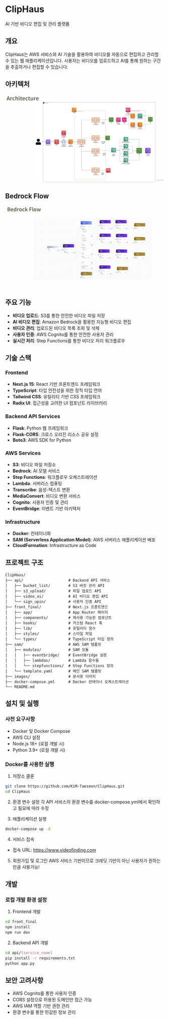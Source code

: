 # ClipHaus

AI 기반 비디오 편집 및 관리 플랫폼

## 개요

ClipHaus는 AWS 서비스와 AI 기술을 활용하여 비디오를 자동으로 편집하고 관리할 수 있는 웹 애플리케이션입니다. 사용자는 비디오를 업로드하고 AI를 통해 원하는 구간을 추출하거나 편집할 수 있습니다.

## 아키텍처

![Architecture](./images/architecture.png)

## Bedrock Flow

![Bedrock Flow](./images/bedrock%20flow.png)

## 주요 기능

- **비디오 업로드**: S3를 통한 안전한 비디오 파일 저장
- **AI 비디오 편집**: Amazon Bedrock을 활용한 지능형 비디오 편집
- **비디오 관리**: 업로드된 비디오 목록 조회 및 삭제
- **사용자 인증**: AWS Cognito를 통한 안전한 사용자 관리
- **실시간 처리**: Step Functions를 통한 비디오 처리 워크플로우

## 기술 스택

### Frontend
- **Next.js 15**: React 기반 프론트엔드 프레임워크
- **TypeScript**: 타입 안전성을 위한 정적 타입 언어
- **Tailwind CSS**: 유틸리티 기반 CSS 프레임워크
- **Radix UI**: 접근성을 고려한 UI 컴포넌트 라이브러리

### Backend API Services
- **Flask**: Python 웹 프레임워크
- **Flask-CORS**: 크로스 오리진 리소스 공유 설정
- **Boto3**: AWS SDK for Python

### AWS Services
- **S3**: 비디오 파일 저장소
- **Bedrock**: AI 모델 서비스
- **Step Functions**: 워크플로우 오케스트레이션
- **Lambda**: 서버리스 컴퓨팅
- **Transcribe**: 음성-텍스트 변환
- **MediaConvert**: 비디오 변환 서비스
- **Cognito**: 사용자 인증 및 관리
- **EventBridge**: 이벤트 기반 아키텍처

### Infrastructure
- **Docker**: 컨테이너화
- **SAM (Serverless Application Model)**: AWS 서버리스 애플리케이션 배포
- **CloudFormation**: Infrastructure as Code

## 프로젝트 구조

```
ClipHaus/
├── api/                    # Backend API 서비스
│   ├── bucket_list/        # S3 버킷 관리 API
│   ├── s3_upload/          # 파일 업로드 API
│   ├── video_ai/           # AI 비디오 편집 API
│   └── sign_upin/          # 사용자 인증 API
├── front_final/            # Next.js 프론트엔드
│   ├── app/                # App Router 페이지
│   ├── components/         # 재사용 가능한 컴포넌트
│   ├── hooks/              # 커스텀 React 훅
│   ├── lib/                # 유틸리티 함수
│   ├── styles/             # 스타일 파일
│   └── types/              # TypeScript 타입 정의
├── sam/                    # AWS SAM 템플릿
│   ├── modules/            # SAM 모듈
│   │   ├── eventbridge/    # EventBridge 설정
│   │   ├── lambdas/        # Lambda 함수들
│   │   └── stepfunctions/  # Step Functions 정의
│   └── template.yaml       # 메인 SAM 템플릿
├── images/                 # 문서용 이미지
├── docker-compose.yml      # Docker 컨테이너 오케스트레이션
└── README.md
```

## 설치 및 실행

### 사전 요구사항
- Docker 및 Docker Compose
- AWS CLI 설정
- Node.js 18+ (로컬 개발 시)
- Python 3.9+ (로컬 개발 시)

### Docker를 사용한 실행

1. 저장소 클론
```bash
git clone https://github.com/KiM-Taeseon/ClipHaus.git
cd ClipHaus
```

2. 환경 변수 설정
각 API 서비스의 환경 변수를 docker-compose.yml에서 확인하고 필요에 따라 수정

3. 애플리케이션 실행
```bash
docker-compose up -d
```

4. 서비스 접속
- 접속 URL: https://www.videofinding.com

5. 회원가입 및 로그인
AWS 서비스 기반이므로 크레딧 기반이 아닌 사용자가 원하는 만큼 사용가능!

## 개발

### 로컬 개발 환경 설정

1. Frontend 개발
```bash
cd front_final
npm install
npm run dev
```

2. Backend API 개발
```bash
cd api/[service_name]
pip install -r requirements.txt
python app.py
```

## 보안 고려사항

- AWS Cognito를 통한 사용자 인증
- CORS 설정으로 허용된 도메인만 접근 가능
- AWS IAM 역할 기반 권한 관리
- 환경 변수를 통한 민감한 정보 관리
